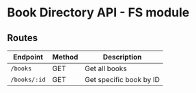 # Book Directory API - FS module

## Routes
| Endpoint       | Method | Description               |
|---------------|--------|---------------------------|
| `/books`      | GET    | Get all books             |
| `/books/:id`  | GET    | Get specific book by ID   |

